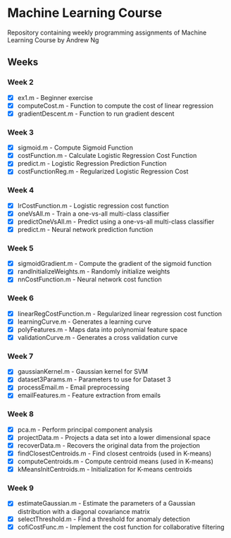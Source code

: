 # Machine Learning Course 

Repository containing weekly programming assignments of Machine Learning Course by Andrew Ng

## Weeks

### Week 2
 - [x] ex1.m - Beginner exercise
 - [x] computeCost.m - Function to compute the cost of linear regression
 - [x] gradientDescent.m - Function to run gradient descent

### Week 3
 - [x] sigmoid.m - Compute Sigmoid Function
 - [x] costFunction.m - Calculate Logistic Regression Cost Function
 - [x] predict.m - Logistic Regression Prediction Function 
 - [x] costFunctionReg.m - Regularized Logistic Regression Cost

### Week 4
 - [x] lrCostFunction.m - Logistic regression cost function
 - [x] oneVsAll.m - Train a one-vs-all multi-class classifier
 - [x] predictOneVsAll.m - Predict using a one-vs-all multi-class classifier
 - [x] predict.m - Neural network prediction function

### Week 5
 - [x] sigmoidGradient.m - Compute the gradient of the sigmoid function
 - [x] randInitializeWeights.m - Randomly initialize weights
 - [x] nnCostFunction.m - Neural network cost function

### Week 6
 - [x] linearRegCostFunction.m - Regularized linear regression cost function
 - [x] learningCurve.m - Generates a learning curve
 - [x] polyFeatures.m - Maps data into polynomial feature space
 - [x] validationCurve.m - Generates a cross validation curve

### Week 7
 - [x] gaussianKernel.m - Gaussian kernel for SVM
 - [x] dataset3Params.m - Parameters to use for Dataset 3
 - [x] processEmail.m - Email preprocessing
 - [x] emailFeatures.m - Feature extraction from emails

### Week 8
 - [x] pca.m - Perform principal component analysis
 - [x] projectData.m - Projects a data set into a lower dimensional space
 - [x] recoverData.m - Recovers the original data from the projection
 - [x] findClosestCentroids.m - Find closest centroids (used in K-means)
 - [x] computeCentroids.m - Compute centroid means (used in K-means)
 - [x] kMeansInitCentroids.m - Initialization for K-means centroids

### Week 9
 - [x] estimateGaussian.m - Estimate the parameters of a Gaussian distribution with a diagonal covariance matrix
 - [x] selectThreshold.m - Find a threshold for anomaly detection
 - [x] cofiCostFunc.m - Implement the cost function for collaborative filtering
